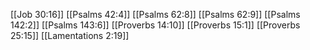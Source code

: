 [[Job 30:16]]
[[Psalms 42:4]]
[[Psalms 62:8]]
[[Psalms 62:9]]
[[Psalms 142:2]]
[[Psalms 143:6]]
[[Proverbs 14:10]]
[[Proverbs 15:1]]
[[Proverbs 25:15]]
[[Lamentations 2:19]]
